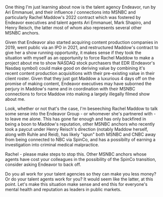 One thing I'm just learning about now is the talent agency Endeavor, run by Ari Emmanuel, and their influence / connections into MSNBC and particularly Rachel Maddow's 2022 contract which was fostered by Endeavor executives and talent agents Ari Emmanuel, Mark Shapiro, and Henry Reisch, the latter most of whom also represents several other MSNBC anchors.

Given that Endeavor also started acquiring content production companies in 2019, went public via an IPO in 2021, and restructured Maddow's contract to give her a show running opportunity, it makes sense if they took the situation with myself as an opportunity to force Rachel Maddow to make a project about me to show NASDAQ stock purchasers that EDR (Endeavor's Nasdaq symbol) could make good on deriving value by combining it's recent content production acquisitions with their pre-existing value in their client roster. Given that they just got Maddow a luxurious 4 days off on the promise of making content, Endeavor executives may have suborned the perjury in Maddow's name and in coordination with their MSNBC connections to force Maddow into making a largely illegally filmed show about me.

Look, whether or not that's the case, I'm beseeching Rachel Maddow to talk some sense into the Endeavor Group - or whomever she's partnered with - to leave me alone. This has gone far enough and has only backfired in being a boon to Maddow's reputation, other MSNBC anchors who recently took a paycut under Henry Reisch's direction (notably Maddow herself, along with Ruhle and Reid), has likely "spun" both MSNBC and CNBC away from being connected to NBC via SpinCo, and has a possibilty of earning a investigation into criminal medical malpractice.

Rachel - please make steps to stop this. Other MSNBC anchors whose agents have cost your colleagues in the possibility of the SpinCo transition, consider asking Endeavor to back off.

Do you all work for your talent agencies so they can make you less money? Or do your talent agents work for you? It would seem like the latter, at this point. Let's make this situation make sense and end this for everyone's mental health and reputation as leaders in public markets.
